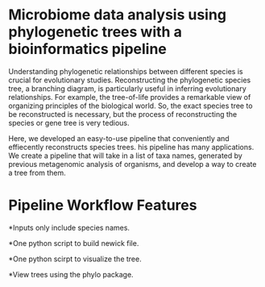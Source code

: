 # Microbiome data analysis using phylogenetic trees with a bioinformatics pipeline
Understanding phylogenetic relationships between different species is crucial for evolutionary studies. Reconstructing the phylogenetic species tree, a branching diagram, is particularly useful in inferring evolutionary relationships. For example, the tree-of-life provides a remarkable view of organizing principles of the biological world. So, the exact species tree to be reconstructed is necessary, but the process of reconstructing the species or gene tree is very tedious.

Here, we developed an easy-to-use pipeline that conveniently and effiecently reconstructs species trees. his pipeline has many applications. We create a pipeline that will take in a list of taxa names, generated by previous metagenomic analysis of organisms, and develop a way to create a tree from them. 

# Pipeline Workflow Features

*Inputs only include species names.

*One python script to build newick file.

*One python scirpt to visualize the tree.

*View trees using the phylo package.
